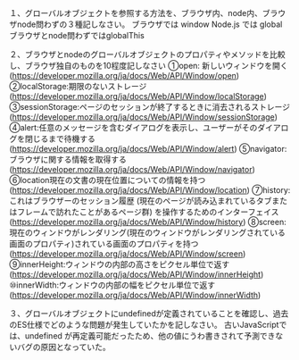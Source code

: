 １、グローバルオブジェクトを参照する方法を、ブラウザ内、node内、ブラウザnode問わずの３種記しなさい。
ブラウザでは window
Node.js では global
ブラウザとnode問わずではglobalThis

２、ブラウザとnodeのグローバルオブジェクトのプロパティやメソッドを比較し、ブラウザ独自のものを10程度記しなさい
①open: 新しいウィンドウを開く(https://developer.mozilla.org/ja/docs/Web/API/Window/open)
②localStorage:期限のないストレージ(https://developer.mozilla.org/ja/docs/Web/API/Window/localStorage)
③sessionStorage:ページのセッションが終了するときに消去されるストレージ(https://developer.mozilla.org/ja/docs/Web/API/Window/sessionStorage)
④alert:任意のメッセージを含むダイアログを表示し、ユーザーがそのダイアログを閉じるまで待機する(https://developer.mozilla.org/ja/docs/Web/API/Window/alert)
⑤navigator:ブラウザに関する情報を取得する(https://developer.mozilla.org/ja/docs/Web/API/Window/navigator)
⑥location現在の文書の現在位置についての情報を持つ(https://developer.mozilla.org/ja/docs/Web/API/Window/location)
⑦history:これはブラウザーのセッション履歴 (現在のページが読み込まれているタブまたはフレームで訪れたことがあるページ群) を操作するためのインターフェイス(https://developer.mozilla.org/ja/docs/Web/API/Window/history)
⑧screen:現在のウィンドウがレンダリング(現在のウィンドウがレンダリングされている画面のプロパティ)されている画面のプロパティを持つ(https://developer.mozilla.org/ja/docs/Web/API/Window/screen)
⑨innerHeight:ウィンドウの内部の高さをピクセル単位で返す(https://developer.mozilla.org/ja/docs/Web/API/Window/innerHeight)
⑩innerWidth:ウィンドウの内部の幅をピクセル単位で返す(https://developer.mozilla.org/ja/docs/Web/API/Window/innerWidth)

３、グローバルオブジェクトにundefinedが定義されていることを確認し、過去のES仕様でどのような問題が発生していたかを記しなさい。
古いJavaScriptでは、undefined が再定義可能だったため、他の値にうわ書きされて予測できないバグの原因となっていた。
